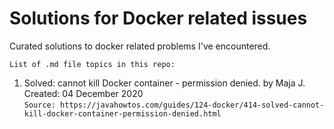 # Solutions for Docker related issues
Curated solutions to docker related problems I've encountered.

````List of .md file topics in this repo:````

1. Solved: cannot kill Docker container - permission denied. by Maja J. Created: 04 December 2020 <br>
 ```` Source: https://javahowtos.com/guides/124-docker/414-solved-cannot-kill-docker-container-permission-denied.html  ````

